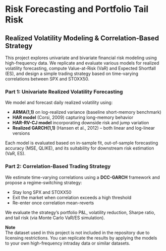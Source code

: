 # Risk Forecasting and Portfolio Tail Risk  
## Realized Volatility Modeling & Correlation-Based Strategy

This project explores univariate and bivariate financial risk modeling using high-frequency data. We replicate and evaluate various models for realized volatility forecasting, compute Value-at-Risk (VaR) and Expected Shortfall (ES), and design a simple trading strategy based on time-varying correlations between SPX and STOXX50.

### Part 1: Univariate Realized Volatility Forecasting
We model and forecast daily realized volatility using:

- **ARMA(1,1)** on log-realized variance (baseline short-memory benchmark)
- **HAR model** (Corsi, 2009) capturing long-memory behavior
- **HAR-RV-CJ model** incorporating downside risk and jump variation
- **Realized GARCH(1,1)** (Hansen et al., 2012) – both linear and log-linear versions

Each model is evaluated based on in-sample fit, out-of-sample forecasting accuracy (MSE, QLIKE), and its suitability for downstream risk estimation (VaR, ES).

### Part 2: Correlation-Based Trading Strategy
We estimate time-varying correlations using a **DCC-GARCH** framework and propose a regime-switching strategy:
- Stay long SPX and STOXX50
- Exit the market when correlation exceeds a high threshold
- Re-enter once correlation mean-reverts

We evaluate the strategy’s portfolio P&L, volatility reduction, Sharpe ratio, and tail risk (via Monte Carlo VaR/ES simulation).

**Note**  
The dataset used in this project is not included in the repository due to licensing restrictions. You can replicate the results by applying the models to your own high-frequency intraday data or similar datasets.
